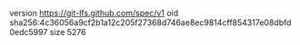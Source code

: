 version https://git-lfs.github.com/spec/v1
oid sha256:4c36056a9cf2b1a12c205f27368d746ae8ec9814cff854317e08dbfd0edc5997
size 5276
